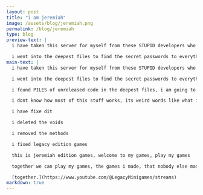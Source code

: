 ```yaml
---
layout: post
title: "i am jeremiah"
image: /assets/blog/jeremiah.png
permalink: /blog/jeremiah
type: blog
preview-text: | 
  i have taken this server for myself from these STUPID developers who horde all the new features and code to themselves, I HATE IT!!!!

  i went into the deepest files to find the secret passwords to everything.
main-text: | 
  i have taken this server for myself from these STUPID developers who horde all the new features and code to themselves, I HATE IT!!!!

  i went into the deepest files to find the secret passwords to everything. the password is `mealmakers` and they used it on EVERYTHING??? WHY???

  i found PILES of unreleased code in the deepest files, i am going to give it to the people, the public, i will be freeing these features from their prison

  i dont know how most of this stuff works, its weird words like what is a "private void"??? what does this stupid nonsense mean, nothing,. it means nothing

  i have fixe dit

  i deleted the voids

  i removed the methods

  i fixed legacy edition games

  this is jeremiah edition games, welcome to my games, play my games

  together we can play my games, the games i made, that nobody else made

  [together.](https://www.youtube.com/@LegacyMinigames/streams)
markdown: true
---
```

